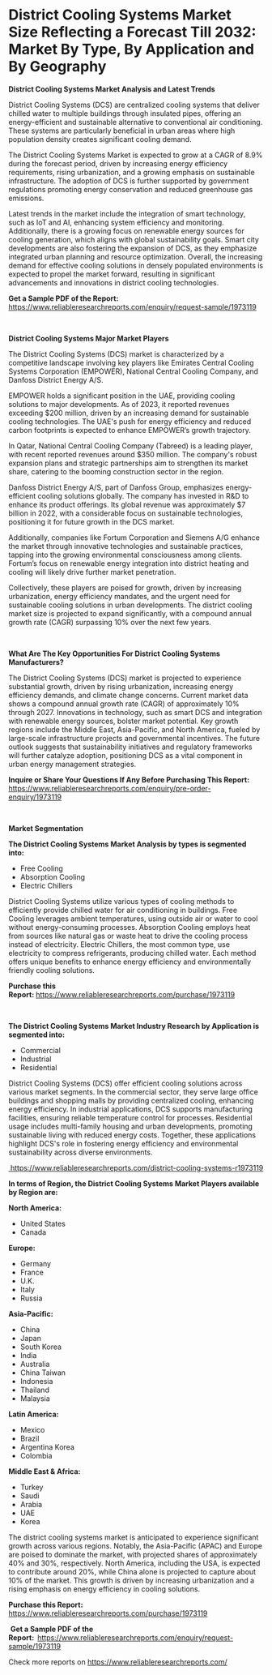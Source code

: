 <p><h1>District Cooling Systems Market Size Reflecting a Forecast Till 2032: Market By Type, By Application and By Geography</h1></p><p><strong>District Cooling Systems Market Analysis and Latest Trends</strong></p>
<p><p>District Cooling Systems (DCS) are centralized cooling systems that deliver chilled water to multiple buildings through insulated pipes, offering an energy-efficient and sustainable alternative to conventional air conditioning. These systems are particularly beneficial in urban areas where high population density creates significant cooling demand. </p><p>The District Cooling Systems Market is expected to grow at a CAGR of 8.9% during the forecast period, driven by increasing energy efficiency requirements, rising urbanization, and a growing emphasis on sustainable infrastructure. The adoption of DCS is further supported by government regulations promoting energy conservation and reduced greenhouse gas emissions. </p><p>Latest trends in the market include the integration of smart technology, such as IoT and AI, enhancing system efficiency and monitoring. Additionally, there is a growing focus on renewable energy sources for cooling generation, which aligns with global sustainability goals. Smart city developments are also fostering the expansion of DCS, as they emphasize integrated urban planning and resource optimization. Overall, the increasing demand for effective cooling solutions in densely populated environments is expected to propel the market forward, resulting in significant advancements and innovations in district cooling technologies.</p></p>
<p><strong>Get a Sample PDF of the Report:&nbsp;</strong> <a href="https://www.reliableresearchreports.com/enquiry/request-sample/1973119?utm_campaign=2452&utm_medium=2&utm_source=Github&utm_content=ia&utm_term=23022025&utm_id=district-cooling-systems">https://www.reliableresearchreports.com/enquiry/request-sample/1973119</a></p>
<p>&nbsp;</p>
<p><strong>District Cooling Systems Major Market Players</strong></p>
<p><p>The District Cooling Systems (DCS) market is characterized by a competitive landscape involving key players like Emirates Central Cooling Systems Corporation (EMPOWER), National Central Cooling Company, and Danfoss District Energy A/S. </p><p>EMPOWER holds a significant position in the UAE, providing cooling solutions to major developments. As of 2023, it reported revenues exceeding $200 million, driven by an increasing demand for sustainable cooling technologies. The UAE's push for energy efficiency and reduced carbon footprints is expected to enhance EMPOWER’s growth trajectory.</p><p>In Qatar, National Central Cooling Company (Tabreed) is a leading player, with recent reported revenues around $350 million. The company's robust expansion plans and strategic partnerships aim to strengthen its market share, catering to the booming construction sector in the region.</p><p>Danfoss District Energy A/S, part of Danfoss Group, emphasizes energy-efficient cooling solutions globally. The company has invested in R&D to enhance its product offerings. Its global revenue was approximately $7 billion in 2022, with a considerable focus on sustainable technologies, positioning it for future growth in the DCS market.</p><p>Additionally, companies like Fortum Corporation and Siemens A/G enhance the market through innovative technologies and sustainable practices, tapping into the growing environmental consciousness among clients. Fortum’s focus on renewable energy integration into district heating and cooling will likely drive further market penetration.</p><p>Collectively, these players are poised for growth, driven by increasing urbanization, energy efficiency mandates, and the urgent need for sustainable cooling solutions in urban developments. The district cooling market size is projected to expand significantly, with a compound annual growth rate (CAGR) surpassing 10% over the next few years.</p></p>
<p>&nbsp;</p>
<p><strong>What Are The Key Opportunities For District Cooling Systems Manufacturers?</strong></p>
<p><p>The District Cooling Systems (DCS) market is projected to experience substantial growth, driven by rising urbanization, increasing energy efficiency demands, and climate change concerns. Current market data shows a compound annual growth rate (CAGR) of approximately 10% through 2027. Innovations in technology, such as smart DCS and integration with renewable energy sources, bolster market potential. Key growth regions include the Middle East, Asia-Pacific, and North America, fueled by large-scale infrastructure projects and governmental incentives. The future outlook suggests that sustainability initiatives and regulatory frameworks will further catalyze adoption, positioning DCS as a vital component in urban energy management strategies.</p></p>
<p><strong>Inquire or Share Your Questions If Any Before Purchasing This Report:</strong> <a href="https://www.reliableresearchreports.com/enquiry/pre-order-enquiry/1973119?utm_campaign=2452&utm_medium=2&utm_source=Github&utm_content=ia&utm_term=23022025&utm_id=district-cooling-systems">https://www.reliableresearchreports.com/enquiry/pre-order-enquiry/1973119</a></p>
<p>&nbsp;</p>
<p><strong>Market Segmentation</strong></p>
<p><strong>The District Cooling Systems Market Analysis by types is segmented into:</strong></p>
<p><ul><li>Free Cooling</li><li>Absorption Cooling</li><li>Electric Chillers</li></ul></p>
<p><p>District Cooling Systems utilize various types of cooling methods to efficiently provide chilled water for air conditioning in buildings. Free Cooling leverages ambient temperatures, using outside air or water to cool without energy-consuming processes. Absorption Cooling employs heat from sources like natural gas or waste heat to drive the cooling process instead of electricity. Electric Chillers, the most common type, use electricity to compress refrigerants, producing chilled water. Each method offers unique benefits to enhance energy efficiency and environmentally friendly cooling solutions.</p></p>
<p><strong>Purchase this Report:&nbsp;</strong><a href="https://www.reliableresearchreports.com/purchase/1973119?utm_campaign=2452&utm_medium=2&utm_source=Github&utm_content=ia&utm_term=23022025&utm_id=district-cooling-systems">https://www.reliableresearchreports.com/purchase/1973119</a></p>
<p>&nbsp;</p>
<p><strong>The District Cooling Systems Market Industry Research by Application is segmented into:</strong></p>
<p><ul><li>Commercial</li><li>Industrial</li><li>Residential</li></ul></p>
<p><p>District Cooling Systems (DCS) offer efficient cooling solutions across various market segments. In the commercial sector, they serve large office buildings and shopping malls by providing centralized cooling, enhancing energy efficiency. In industrial applications, DCS supports manufacturing facilities, ensuring reliable temperature control for processes. Residential usage includes multi-family housing and urban developments, promoting sustainable living with reduced energy costs. Together, these applications highlight DCS's role in fostering energy efficiency and environmental sustainability across diverse environments.</p></p>
<p><a href="https://www.reliableresearchreports.com/district-cooling-systems-r1973119?utm_campaign=2452&utm_medium=2&utm_source=Github&utm_content=ia&utm_term=23022025&utm_id=district-cooling-systems">&nbsp;https://www.reliableresearchreports.com/district-cooling-systems-r1973119</a></p>
<p><strong>In terms of Region, the District Cooling Systems Market Players available by Region are:</strong></p>
<p>
    <p> <strong> North America: </strong>
        <ul>
            <li>United States</li>
            <li>Canada</li>
        </ul>
        </p> 
    <p> <strong> Europe: </strong>
        <ul>
            <li>Germany</li>
            <li>France</li>
            <li>U.K.</li>
            <li>Italy</li>
            <li>Russia</li>
        </ul>
        </p> 
    <p> <strong> Asia-Pacific: </strong>
        <ul>
            <li>China</li>
            <li>Japan</li>
            <li>South Korea</li>
            <li>India</li>
            <li>Australia</li>
            <li>China Taiwan</li>
            <li>Indonesia</li>
            <li>Thailand</li>
            <li>Malaysia</li>
        </ul>
        </p> 
    <p> <strong> Latin America: </strong>
        <ul>
            <li>Mexico</li>
            <li>Brazil</li>
            <li>Argentina Korea</li>
            <li>Colombia</li>
        </ul>
        </p> 
    <p> <strong> Middle East & Africa: </strong>
        <ul>
            <li>Turkey</li>
            <li>Saudi</li>
            <li>Arabia</li>
            <li>UAE</li>
            <li>Korea</li>
        </ul>
    </p>
    </p>
<p><p>The district cooling systems market is anticipated to experience significant growth across various regions. Notably, the Asia-Pacific (APAC) and Europe are poised to dominate the market, with projected shares of approximately 40% and 30%, respectively. North America, including the USA, is expected to contribute around 20%, while China alone is projected to capture about 10% of the market. This growth is driven by increasing urbanization and a rising emphasis on energy efficiency in cooling solutions.</p></p>
<p><strong>Purchase this Report: </strong><a href="https://www.reliableresearchreports.com/purchase/1973119?utm_campaign=2452&utm_medium=2&utm_source=Github&utm_content=ia&utm_term=23022025&utm_id=district-cooling-systems">https://www.reliableresearchreports.com/purchase/1973119</a></p>
<p>&nbsp;<strong>Get a Sample PDF of the Report:&nbsp;&nbsp;</strong><a href="https://www.reliableresearchreports.com/enquiry/request-sample/1973119?utm_campaign=2452&utm_medium=2&utm_source=Github&utm_content=ia&utm_term=23022025&utm_id=district-cooling-systems">https://www.reliableresearchreports.com/enquiry/request-sample/1973119</a></p>
<p><strong></strong></p>
<p>Check more reports on <a href="https://www.reliableresearchreports.com/?utm_campaign=2452&utm_medium=2&utm_source=Github&utm_content=ia&utm_term=23022025&utm_id=district-cooling-systems">https://www.reliableresearchreports.com/</a></p>